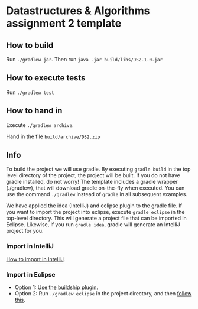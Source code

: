 # Datastructures & Algorithms assignment 2 template

## How to build
Run `./gradlew jar`.
Then run `java -jar build/libs/DS2-1.0.jar`

## How to execute tests
Run `./gradlew test`

## How to hand in
Execute `./gradlew archive`.

Hand in the file `build/archive/DS2.zip`

## Info
To build the project we will use gradle. 
By executing `gradle build` in the top level directory of the project, the 
project will be built. If you do not have gradle installed, do not worry! 
The template includes a gradle wrapper (./gradlew), that will download gradle 
on-the-fly when executed. You can use the command `./gradlew` instead of 
`gradle` in all subsequent examples.


We have applied the idea (IntelliJ) and eclipse plugin to the gradle file. 
If you want to import the project into eclipse, execute `gradle eclipse` 
in the top-level directory. This will generate a project file that can be 
imported in Eclipse. Likewise, if you run `gradle idea`, gradle will 
generate an IntelliJ project for you.

### Import in IntelliJ
[How to import in IntelliJ](https://www.jetbrains.com/help/idea/2016.2/importing-project-from-gradle-model.html).

### Import in Eclipse

* Option 1: [Use the buildship plugin](http://www.vogella.com/tutorials/EclipseGradle/article.html).
* Option 2: Run `./gradlew eclipse` in the project directory, and then [follow this](http://help.eclipse.org/kepler/index.jsp?topic=%2Forg.eclipse.platform.doc.user%2Ftasks%2Ftasks-importproject.htm).


